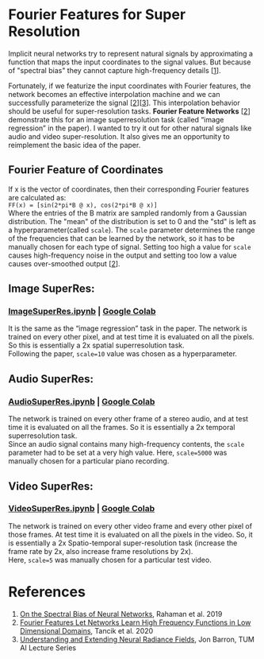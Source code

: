# Fourier Features for Super Resolution
Implicit neural networks try to represent natural signals by approximating a function that maps the input coordinates to the signal values. But because of "spectral bias" they cannot capture high-frequency details [[1](#References)]. 

Fortunately, if we featurize the input coordinates with Fourier features, the network becomes an effective interpolation machine and we can successfully parameterize the signal [[2](#References)][[3](#References)]. This interpolation behavior should be useful for super-resolution tasks. **Fourier Feature Networks** [[2](#References)] demonstrate this for an image superresolution task (called “image regression” in the paper). I wanted to try it out for other natural signals like audio and video super-resolution. It also gives me an opportunity to reimplement the basic idea of the paper.

## Fourier Feature of Coordinates
If x is the vector of coordinates, then their corresponding Fourier features are calculated as:\
`FF(x) = [sin(2*pi*B @ x), cos(2*pi*B @ x)]`\
Where the entries of the B matrix are sampled randomly from a Gaussian distribution. The "mean" of the distribution is set to 0 and the "std" is left as a hyperparameter(called `scale`).
The `scale` parameter determines the range of the frequencies that can be learned by the network, so it has to be manually chosen for each type of signal. Setting too high a value for `scale` causes high-frequency noise in the output and setting too low a value causes over-smoothed output [[2](#References)].

## Image SuperRes: 
### [ImageSuperRes.ipynb](ImageSuperRes.ipynb) | [Google Colab](https://colab.research.google.com/drive/1XfSUIKOCV7VvA3bilnO33lw_-Nx1j3Te?usp=sharing)

It is the same as the “image regression” task in the paper. The network is trained on every other pixel, and at test time it is evaluated on all the pixels. So this is essentially a 2x spatial superresolution task.\
Following the paper, `scale=10` value was chosen as a hyperparameter. 


## Audio SuperRes:
### [AudioSuperRes.ipynb](AudioSuperRes.ipynb) | [Google Colab](https://colab.research.google.com/drive/1mOdmm2l-KOCrAZEwE7k4ABGG0kGf_DNL?usp=sharing)

The network is trained on every other frame of a stereo audio, and at test time it is evaluated on all the frames. So it is essentially a 2x temporal superresolution task.\
Since an audio signal contains many high-frequency contents, the `scale` parameter had to be set at a very high value. Here, `scale=5000` was manually chosen for a particular piano recording.


## Video SuperRes:
### [VideoSuperRes.ipynb](VideoSuperRes.ipynb) | [Google Colab](https://colab.research.google.com/drive/1SzDyh0XbIEVHj3NmWoAJUi-xN837DLBL?usp=sharing)

The network is trained on every other video frame and every other pixel of those frames. At test time it is evaluated on all the pixels in the video. So, it is essentially a 2x Spatio-temporal super-resolution task (increase the frame rate by 2x, also increase frame resolutions by 2x).\
Here, `scale=5` was manually chosen for a particular test video.

# References
1. [On the Spectral Bias of Neural Networks](https://arxiv.org/abs/1806.08734), Rahaman et al. 2019
2. [Fourier Features Let Networks Learn High Frequency Functions in Low Dimensional Domains](https://people.eecs.berkeley.edu/~bmild/fourfeat/), Tancik et al. 2020
3. [Understanding and Extending Neural Radiance Fields](https://youtu.be/nRyOzHpcr4Q), Jon Barron, TUM AI Lecture Series
